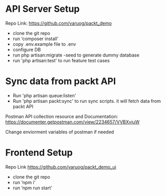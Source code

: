 # API Server Setup

Repo Link: https://github.com/varuog/packt_demo

- clone the git repo
- run ‘composer install’
- copy .env.example file to .env
- configure DB
- run php artisan:migrate -seed to generate dummy database
- run 'php artisan:test' to run feature test cases

# Sync data from packt API
- Run 'php artisan queue:listen'
- Run 'php artisan packt:sync' to run sync scripts. it will fetch data from packt API

Postman API collection resource and Documentation: https://documenter.getpostman.com/view/2234657/VVBXvjuW

Change enviorment variables of postman if needed

# Frontend Setup
Repo Link https://github.com/varuog/packt_demo_ui
- clone the git repo
- run ‘npm i’
- run ‘npm run start’